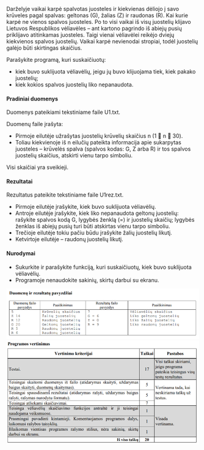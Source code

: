 Darželyje vaikai karpė spalvotas juosteles ir kiekvienas dėliojo į savo krūveles pagal spalvas:
geltonas (G), žalias (Z) ir raudonas (R). Kai kurie karpė ne vienos spalvos juosteles. Po to visi vaikai iš
visų juostelių klijavo Lietuvos Respublikos vėliavėles – ant kartono pagrindo iš abiejų pusių priklijavo
atitinkamas juosteles. Taigi vienai vėliavėlei reikėjo dviejų kiekvienos spalvos juostelių. Vaikai karpė
nevienodai stropiai, todėl juostelių galėjo būti skirtingas skaičius.

Parašykite programą, kuri suskaičiuotų:
- kiek buvo suklijuota vėliavėlių, jeigu jų buvo klijuojama tiek, kiek pakako juostelių;
- kiek kokios spalvos juostelių liko nepanaudota.

#### Pradiniai duomenys
Duomenys pateikiami tekstiniame faile U1.txt.

Duomenų faile įrašyta: 
- Pirmoje eilutėje užrašytas juostelių krūvelių skaičius n (1  n  30). 
- Toliau kiekvienoje iš n eilučių pateikta informacija apie sukarpytas juosteles – krūvelės spalva (spalvos kodas: G, Z arba R) ir tos spalvos juostelių skaičius, atskirti vienu tarpo simboliu.

Visi skaičiai yra sveikieji.

#### Rezultatai
Rezultatus pateikite tekstiniame faile U1rez.txt.
- Pirmoje eilutėje įrašykite, kiek buvo suklijuota vėliavėlių.
- Antroje eilutėje įrašykite, kiek liko nepanaudota geltonų juostelių: rašykite spalvos kodą G, lygybės ženklą (=) ir juostelių skaičių; lygybės ženklas iš abiejų pusių turi būti atskirtas vienu tarpo simboliu.
- Trečioje eilutėje tokiu pačiu būdu įrašykite žalių juostelių likutį.
- Ketvirtoje eilutėje – raudonų juostelių likutį.

#### Nurodymai
- Sukurkite ir parašykite funkciją, kuri suskaičiuotų, kiek buvo suklijuota vėliavėlių.
- Programoje nenaudokite sakinių, skirtų darbui su ekranu.

![img.png](img.png)
![img_1.png](img_1.png)